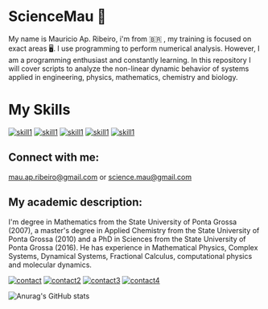 # ScienceMau 👋
My name is Mauricio Ap. Ribeiro, i'm from 🇧🇷 , my training is focused on exact areas 🖥️. I use programming to perform numerical analysis. However, I am a programming enthusiast and constantly learning. In this repository I will cover scripts to analyze the non-linear dynamic behavior of systems applied in engineering, physics, mathematics, chemistry and biology.

  
 # My Skills 
 
  [![skill1](https://img.shields.io/badge/Julia-Skill-blue?style=for-the-badge&logo=julia&logoColor=white)](https://julialang.org/)
  [![skill1](https://img.shields.io/badge/Python-Skill-blue?style=for-the-badge&logo=python&logoColor=white)](https://python.org/)
  [![skill1](https://img.shields.io/badge/Ubuntu-Skill-blue?style=for-the-badge&logo=ubuntu&logoColor=white)](https://ubuntu.com/)
  [![skill1](https://img.shields.io/badge/Linux-Skill-blue?style=for-the-badge&logo=linux&logoColor=white)](https://linux.org/)
  [![skill1](https://img.shields.io/badge/Latex-Skill-blue?style=for-the-badge&logo=latex&logoColor=white)](https://www.latex-project.org/get/)
  
  ## Connect with me: 
  
  mau.ap.ribeiro@gmail.com or
  science.mau@gmail.com
  
  
  ## My academic description:
  
  I'm degree in Mathematics from the State University of Ponta Grossa (2007), a master's degree in Applied Chemistry from the State University of Ponta Grossa (2010) and a PhD in Sciences from the State University of Ponta Grossa (2016). He has experience in Mathematical Physics, Complex Systems, Dynamical Systems, Fractional Calculus, computational physics and molecular dynamics.
  
 [![contact](https://img.shields.io/badge/Orcid-Link-blue?style=for-the-badge&logo=Orcid&logoColor=white)](https://orcid.org/0000-0001-7314-0723)
 [![contact2](https://img.shields.io/badge/Lattes-Link-blue?style=for-the-badge&logo=Lattes&logoColor=white)](http://buscatextual.cnpq.br/buscatextual/visualizacv.do?id=K4250388U3&tokenCaptchar=03AGdBq247Bv6hJoac8TpiDYRwmyA8H7f5yuxJLThOpuJ6UN_W9rjcuTtpwYUxhxpxKnbUAq8rXtTc3V1op_h2J3hiY9FsYe-hpqMS07W8EDa80AUkm7nneTcXtIkBIQh8GKXVQZmTr3CpHMN5rNDP_BZk5bqM3oxd_WLJsirYeATk8G_cXMkkRMEe8dp77Eql3sVgttZJ30f70q0OwuMbGt41NiJQr1XZBzZoqXeMAi3Eai14fyPryYae5M39C4pFWQvelLAZWWzymc9NIKlVQnI6K4AiZ13gQwATV1l80ckM_Tuyey21zIaDW7RY2wQkbwH2t_EwnvooSpKtHCPqbfV8c2Y0LWqx2-goALCgARjYZI2rTlNIDfdLFW0Dj35Pu7UnvPw7gdaaOHOcS7rC-m_Dbm9hkP046pdUnVpjwlE163ztYrO2u6QfjXRQNXMxDwRX2fAQysXsC3zvmZoy8wiiMc72jukw8z7jiLy56MHhxmkBrJJQsCAmt5N5nH5jdXtDwUcw3A6HwSZBRYStkWrGd6qatEvykA)
 [![contact3](https://img.shields.io/badge/GoogleAcademic-Link-blue?style=for-the-badge&logo=google&logoColor=white)](https://scholar.google.com.br/citations?user=kgj3MfkAAAAJ&hl=pt-BR)
 [![contact4](https://img.shields.io/badge/Researchgate-Link-blue?style=for-the-badge&logo=researchgate&logoColor=white)](https://www.researchgate.net/profile/Mauricio-Ribeiro-7)
  
 ![Anurag's GitHub stats](https://github-readme-stats.vercel.app/api?username=ScienceMau&show_icons=true&theme=radical)
  
  
  
  
  
<!--
**ScienceMau/ScienceMau** is a ✨ _special_ ✨ repository because its `README.md` (this file) appears on your GitHub profile.

Here are some ideas to get you started:

 🔭 I’m currently working on Dynamics Systems with Fractional Calculus and Conventional derivative Operator.
- 🌱 I’m currently learning ...
- 👯 I’m looking to collaborate on ...
- 🤔 I’m looking for help with ...
- 💬 Ask me about ...
- 📫 How to reach me: ...
- 😄 Pronouns: ...
- ⚡ Fun fact: ...
-->
